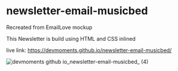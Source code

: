 # newsletter-email-musicbed

Recreated from EmailLove mockup

This Newsletter is build using HTML and CSS inlined

live link: https://devmoments.github.io/newsletter-email-musicbed/

![devmoments github io_newsletter-email-musicbed_ (4)](https://user-images.githubusercontent.com/108278982/202371075-c376c854-8880-4275-bc90-504a17874890.png)
